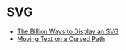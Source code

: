 # SVG

- [The Billion Ways to Display an SVG](https://www.kirupa.com/tricks/billion_ways_display_svg.htm)
- [Moving Text on a Curved Path](https://css-tricks.com/moving-text-on-a-curved-path/)
